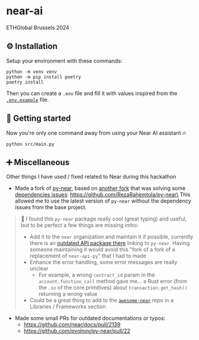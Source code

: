 # near-ai

ETHGlobal Brussels 2024

## ⚙️ Installation

Setup your environment with these commands:
```shell
python -m venv venv
python -m pip install poetry
poetry install
```

Then you can create a `.env` file and fill it with values inspired from the [`.env.example`](.env.example) file.

## 🚀 Getting started

Now you're only one command away from using your Near AI assistant 🔥
```shell
python src/main.py
```

## ➕ Miscellaneous

Other things I have used / fixed related to Near during this hackathon

- Made a fork of [py-near](https://github.com/pvolnov/py-near), based on [another fork](https://github.com/pinnace/py-near) that was solving some [dependencies issues](https://github.com/pvolnov/py-near/issues/18): https://github.com/RezaRahemtola/py-near\
This allowed me to use the latest version of `py-near` without the dependency issues from the base project.
> 🧠 I found this `py-near` package really cool (great typing) and useful, but to be perfect a few things are missing imho:
>  - Add it to the `near` organization and maintain it if possible, currently there is an [outdated API package there](https://github.com/near/near-api-py) linking to `py-near`. Having someone maintaining it would avoid this "fork of a fork of a replacement of `near-api-py`" that I had to made
> - Enhance the error handling, some error messages are really unclear
>   - For example, a wrong `contract_id` param in the `account.function_call` method gave me... a Rust error (from the `.so` of the core primitives) about `transaction.get_hash()` returning a wrong value
> - Could be a great thing to add to the [`awesome-near`](https://github.com/near/awesome-near) repo in a Libraries / Frameworks section
- Made some small PRs for outdated documentations or typos:
  - https://github.com/near/docs/pull/2139
  - https://github.com/pvolnov/py-near/pull/22
